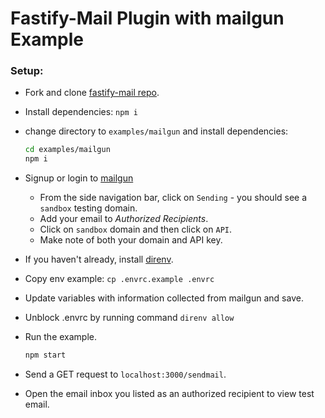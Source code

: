 # Fastify-Mail Plugin with mailgun Example

### Setup:

- Fork and clone [fastify-mail repo](https://github.com/autotelic/fastify-mail).
- Install dependencies: `npm i`
- change directory to `examples/mailgun` and install dependencies:

  ```sh
  cd examples/mailgun
  npm i
  ```

- Signup or login to [mailgun](https://www.mailgun.com/)
  - From the side navigation bar, click on `Sending` - you should see a `sandbox` testing domain.
  - Add your email to _Authorized Recipients_.
  - Click on `sandbox` domain and then click on `API`.
  - Make note of both your domain and API key.
- If you haven't already, install [direnv](https://direnv.net/docs/installation.html).
- Copy env example: `cp .envrc.example .envrc`
- Update variables with information collected from mailgun and save.
- Unblock .envrc by running command `direnv allow`
- Run the example.

  ```sh
  npm start
  ```

- Send a GET request to `localhost:3000/sendmail`.
- Open the email inbox you listed as an authorized recipient to view test email.
